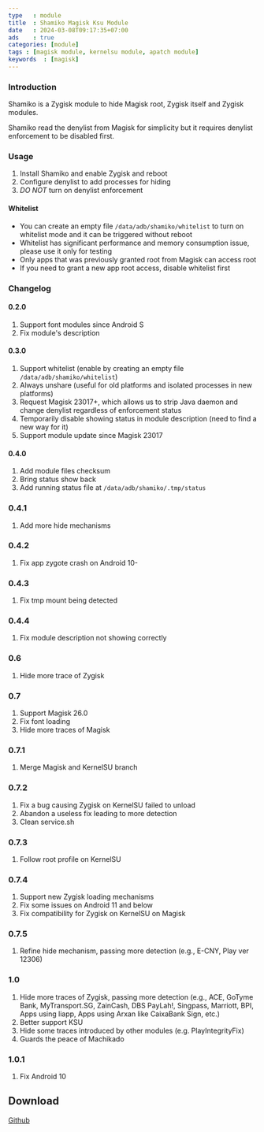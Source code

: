 ```yaml
---
type   : module
title  : Shamiko Magisk Ksu Module
date   : 2024-03-08T09:17:35+07:00
ads    : true
categories: [module]
tags : [magisk module, kernelsu module, apatch module]
keywords  : [magisk]
---
```


### Introduction
Shamiko is a Zygisk module to hide Magisk root, Zygisk itself and Zygisk modules.

Shamiko read the denylist from Magisk for simplicity but it requires denylist enforcement to be disabled first.

### Usage
1. Install Shamiko and enable Zygisk and reboot
2. Configure denylist to add processes for hiding
3. *DO NOT* turn on denylist enforcement

#### Whitelist
- You can create an empty file `/data/adb/shamiko/whitelist` to turn on whitelist mode and it can be triggered without reboot
- Whitelist has significant performance and memory consumption issue, please use it only for testing
- Only apps that was previously granted root from Magisk can access root
- If you need to grant a new app root access, disable whitelist first

### Changelog
#### 0.2.0
1. Support font modules since Android S
2. Fix module's description

#### 0.3.0
1. Support whitelist (enable by creating an empty file `/data/adb/shamiko/whitelist`)
2. Always unshare (useful for old platforms and isolated processes in new platforms)
3. Request Magisk 23017+, which allows us to strip Java daemon and change denylist regardless of enforcement status
4. Temporarily disable showing status in module description (need to find a new way for it)
5. Support module update since Magisk 23017

#### 0.4.0
1. Add module files checksum
2. Bring status show back
3. Add running status file at `/data/adb/shamiko/.tmp/status`

### 0.4.1
1. Add more hide mechanisms

### 0.4.2
1. Fix app zygote crash on Android 10-

### 0.4.3
1. Fix tmp mount being detected

### 0.4.4
1. Fix module description not showing correctly

### 0.6
1. Hide more trace of Zygisk

### 0.7
1. Support Magisk 26.0
2. Fix font loading
3. Hide more traces of Magisk

### 0.7.1
1. Merge Magisk and KernelSU branch

### 0.7.2
1. Fix a bug causing Zygisk on KernelSU failed to unload
2. Abandon a useless fix leading to more detection
3. Clean service.sh

### 0.7.3
1. Follow root profile on KernelSU

### 0.7.4
1. Support new Zygisk loading mechanisms
2. Fix some issues on Android 11 and below
3. Fix compatibility for Zygisk on KernelSU on Magisk

### 0.7.5
1. Refine hide mechanism, passing more detection (e.g., E-CNY, Play ver 12306)

### 1.0
1. Hide more traces of Zygisk, passing more detection (e.g., ACE, GoTyme Bank, MyTransport.SG, ZainCash, DBS PayLah!, Singpass, Marriott, BPI, Apps using liapp, Apps using Arxan like CaixaBank Sign, etc.)
2. Better support KSU
3. Hide some traces introduced by other modules (e.g. PlayIntegrityFix)
4. Guards the peace of Machikado

### 1.0.1
1. Fix Android 10



## Download
[Github](https://github.com/LSPosed/LSPosed.github.io/releases/latest)

